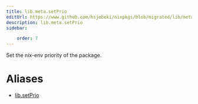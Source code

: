 ```yaml
---
title: lib.meta.setPrio
editUrl: https://www.github.com/hsjobeki/nixpkgs/blob/migrated/lib/meta.nix#L66C13
description: lib.meta.setPrio
sidebar:

    order: 7
---
```


Set the nix-env priority of the package.


# Aliases

- [lib.setPrio](/nix-doc-comments/reference/lib/lib-setprio)


